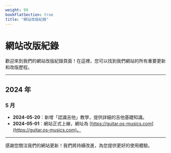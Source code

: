 ```yaml
---
weight: 99
bookFlatSection: true
title: "網站改版紀錄"
---
```


# 網站改版紀錄

歡迎來到我們的網站改版紀錄頁面！在這裡，您可以找到我們網站的所有重要更新和改版歷程。

---

## 2024 年

### 5 月

- **2024-05-20**：新增「認識吉他」教學，提供詳細的吉他基礎知識。
- **2024-05-01**：網站正式上線，網址為 [https://guitar.os-musics.com](https://guitar.os-musics.com)。

---

感謝您關注我們的網站更新！我們將持續改進，為您提供更好的使用體驗。